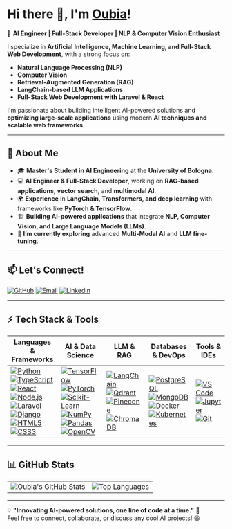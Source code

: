 # Hi there 👋, I'm [Oubia](https://github.com/oubia)!

🚀 **AI Engineer | Full-Stack Developer | NLP & Computer Vision Enthusiast**  

I specialize in **Artificial Intelligence, Machine Learning, and Full-Stack Web Development**, with a strong focus on:  
- **Natural Language Processing (NLP)**
- **Computer Vision**
- **Retrieval-Augmented Generation (RAG)**
- **LangChain-based LLM Applications**
- **Full-Stack Web Development with Laravel & React**

I'm passionate about building intelligent AI-powered solutions and **optimizing large-scale applications** using modern **AI techniques and scalable web frameworks**.

---

## 🔬 About Me
- 🎓 **Master's Student in AI Engineering** at the **University of Bologna**.  
- 💻 **AI Engineer & Full-Stack Developer**, working on **RAG-based applications**, **vector search**, and **multimodal AI**.  
- 🌍 **Experience** in **LangChain, Transformers, and deep learning** with frameworks like **PyTorch & TensorFlow**.  
- 🏗 **Building AI-powered applications** that integrate **NLP, Computer Vision, and Large Language Models (LLMs)**.  
- 🌱 **I’m currently exploring** advanced **Multi-Modal AI** and **LLM fine-tuning**.  

---

## 📫 Let's Connect!

[![GitHub](https://img.icons8.com/ios-filled/25/github.png)](https://github.com/oubia)
[![Email](https://img.icons8.com/color/25/gmail.png)](mailto:dev.oubia@gmail.com)
[![LinkedIn](https://img.icons8.com/color/25/linkedin.png)](https://www.linkedin.com/in/mohammedoubia/)

---
## ⚡ Tech Stack & Tools

| Languages & Frameworks | AI & Data Science | LLM & RAG | Databases & DevOps | Tools & IDEs |
|------------------------|-------------------|-----------|--------------------|--------------|
| [![Python](https://img.icons8.com/color/25/python.png)](https://www.python.org/) <br> [![TypeScript](https://img.icons8.com/color/25/typescript.png)](https://www.typescriptlang.org/) <br> [![React](https://img.icons8.com/officel/25/react.png)](https://react.dev/) <br> [![Node.js](https://img.icons8.com/color/25/nodejs.png)](https://nodejs.org/) <br> [![Laravel](https://img.icons8.com/ios-filled/25/laravel.png)](https://laravel.com/) <br> [![Django](https://img.icons8.com/ios/25/django.png)](https://www.djangoproject.com/) <br> [![HTML5](https://img.icons8.com/color/25/html-5.png)](https://developer.mozilla.org/en-US/docs/Web/Guide/HTML/HTML5) <br> [![CSS3](https://img.icons8.com/color/25/css3.png)](https://developer.mozilla.org/en-US/docs/Web/CSS) | [![TensorFlow](https://img.icons8.com/color/25/tensorflow.png)](https://www.tensorflow.org/) <br> [![PyTorch](https://img.icons8.com/material-sharp/25/pytorch.png)](https://pytorch.org/) <br> [![Scikit-Learn](https://img.icons8.com/color/25/scikit-learn.png)](https://scikit-learn.org/) <br> [![NumPy](https://img.icons8.com/color/25/numpy.png)](https://numpy.org/) <br> [![Pandas](https://img.icons8.com/color/25/pandas.png)](https://pandas.pydata.org/) <br> [![OpenCV](https://img.icons8.com/external-outline-juicy-fish/25/external-ai-artificial-intelligence-outline-outline-juicy-fish.png)](https://opencv.org/) | [![LangChain](https://img.icons8.com/external-flaticons-lineal-color-flat-icons/25/external-machine-learning-data-science-flaticons-lineal-color-flat-icons.png)](https://python.langchain.com/) <br> [![Qdrant](https://img.icons8.com/ios-filled/25/database.png)](https://qdrant.tech/) <br> [![Pinecone](https://img.icons8.com/external-wanicon-flat-wanicon/25/external-cloud-machine-learning-and-ai-wanicon-flat-wanicon.png)](https://www.pinecone.io/) <br> [![ChromaDB](https://img.icons8.com/color/25/ai.png)](https://chromadb.com/) | [![PostgreSQL](https://img.icons8.com/color/25/postgresql.png)](https://www.postgresql.org/) <br> [![MongoDB](https://img.icons8.com/external-tal-revivo-color-tal-revivo/25/external-mongodb-a-cross-platform-document-oriented-database-program-logo-color-tal-revivo.png)](https://www.mongodb.com/) <br> [![Docker](https://img.icons8.com/color/25/docker.png)](https://www.docker.com/) <br> [![Kubernetes](https://img.icons8.com/color/25/kubernetes.png)](https://kubernetes.io/) | [![VS Code](https://img.icons8.com/color/25/visual-studio-code-2019.png)](https://code.visualstudio.com/) <br> [![Jupyter](https://img.icons8.com/color/25/jupyter.png)](https://jupyter.org/) <br> [![Git](https://img.icons8.com/color/25/git.png)](https://git-scm.com/) |

---

## 📊 GitHub Stats  

<table>
  <tr>
    <td><img src="https://github-readme-stats.vercel.app/api?username=oubia&show_icons=true&theme=tokyonight" alt="Oubia's GitHub Stats"></td>
    <td><img src="https://github-readme-stats.vercel.app/api/top-langs/?username=oubia&layout=compact&theme=tokyonight" alt="Top Languages"></td>
  </tr>
</table>

---

💡 **"Innovating AI-powered solutions, one line of code at a time."** 🚀  
Feel free to connect, collaborate, or discuss any cool AI projects! 😃
